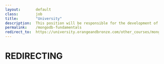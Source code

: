 ```yaml
---
layout:       default
class:        job
title:        "University"
description:  This position will be responsible for the development of design prototypes, site navigation and layout of content for various web projects.
permalink:    /mongodb-fundamentals
redirect_to:  https://university.orangeandbronze.com/other_courses/mongodb/
---
```

<h1>REDIRECTING</h1>